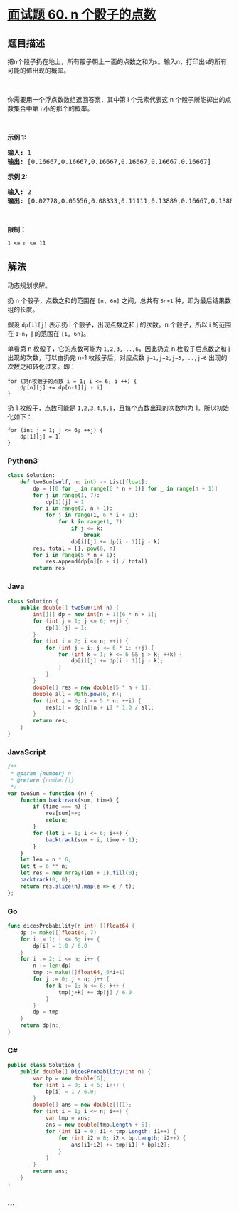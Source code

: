 # [面试题 60. n 个骰子的点数](https://leetcode.cn/problems/nge-tou-zi-de-dian-shu-lcof/)

## 题目描述

<!-- 这里写题目描述 -->

<p>把n个骰子扔在地上，所有骰子朝上一面的点数之和为s。输入n，打印出s的所有可能的值出现的概率。</p>

<p>&nbsp;</p>

<p>你需要用一个浮点数数组返回答案，其中第 i 个元素代表这 n 个骰子所能掷出的点数集合中第 i 小的那个的概率。</p>

<p>&nbsp;</p>

<p><strong>示例 1:</strong></p>

<pre><strong>输入:</strong> 1
<strong>输出:</strong> [0.16667,0.16667,0.16667,0.16667,0.16667,0.16667]
</pre>

<p><strong>示例&nbsp;2:</strong></p>

<pre><strong>输入:</strong> 2
<strong>输出:</strong> [0.02778,0.05556,0.08333,0.11111,0.13889,0.16667,0.13889,0.11111,0.08333,0.05556,0.02778]</pre>

<p>&nbsp;</p>

<p><strong>限制：</strong></p>

<p><code>1 &lt;= n &lt;= 11</code></p>

## 解法

<!-- 这里可写通用的实现逻辑 -->

动态规划求解。

扔 n 个骰子，点数之和的范围在 `[n, 6n]` 之间，总共有 `5n+1` 种，即为最后结果数组的长度。

假设 `dp[i][j]` 表示扔 i 个骰子，出现点数之和 j 的次数。n 个骰子，所以 i 的范围在 `1~n`，j 的范围在 `[1, 6n]`。

单看第 n 枚骰子，它的点数可能为 `1,2,3,...,6`，因此扔完 n 枚骰子后点数之和 j 出现的次数，可以由扔完 n-1 枚骰子后，对应点数 `j−1,j−2,j−3,...,j−6` 出现的次数之和转化过来。即：

```
for (第n枚骰子的点数 i = 1; i <= 6; i ++) {
    dp[n][j] += dp[n-1][j - i]
}
```

扔 1 枚骰子，点数可能是 `1,2,3,4,5,6`，且每个点数出现的次数均为 1。所以初始化如下：

```
for (int j = 1; j <= 6; ++j) {
    dp[1][j] = 1;
}
```

<!-- tabs:start -->

### **Python3**

<!-- 这里可写当前语言的特殊实现逻辑 -->

```python
class Solution:
    def twoSum(self, n: int) -> List[float]:
        dp = [[0 for _ in range(6 * n + 1)] for _ in range(n + 1)]
        for j in range(1, 7):
            dp[1][j] = 1
        for i in range(2, n + 1):
            for j in range(i, 6 * i + 1):
                for k in range(1, 7):
                    if j <= k:
                        break
                    dp[i][j] += dp[i - 1][j - k]
        res, total = [], pow(6, n)
        for i in range(5 * n + 1):
            res.append(dp[n][n + i] / total)
        return res
```

### **Java**

<!-- 这里可写当前语言的特殊实现逻辑 -->

```java
class Solution {
    public double[] twoSum(int n) {
        int[][] dp = new int[n + 1][6 * n + 1];
        for (int j = 1; j <= 6; ++j) {
            dp[1][j] = 1;
        }
        for (int i = 2; i <= n; ++i) {
            for (int j = i; j <= 6 * i; ++j) {
                for (int k = 1; k <= 6 && j > k; ++k) {
                    dp[i][j] += dp[i - 1][j - k];
                }
            }
        }
        double[] res = new double[5 * n + 1];
        double all = Math.pow(6, n);
        for (int i = 0; i <= 5 * n; ++i) {
            res[i] = dp[n][n + i] * 1.0 / all;
        }
        return res;
    }
}
```

### **JavaScript**

```js
/**
 * @param {number} n
 * @return {number[]}
 */
var twoSum = function (n) {
    function backtrack(sum, time) {
        if (time === n) {
            res[sum]++;
            return;
        }
        for (let i = 1; i <= 6; i++) {
            backtrack(sum + i, time + 1);
        }
    }
    let len = n * 6;
    let t = 6 ** n;
    let res = new Array(len + 1).fill(0);
    backtrack(0, 0);
    return res.slice(n).map(e => e / t);
};
```

### **Go**

```go
func dicesProbability(n int) []float64 {
	dp := make([]float64, 7)
	for i := 1; i <= 6; i++ {
		dp[i] = 1.0 / 6.0
	}
	for i := 2; i <= n; i++ {
		n := len(dp)
		tmp := make([]float64, 6*i+1)
		for j := 0; j < n; j++ {
			for k := 1; k <= 6; k++ {
				tmp[j+k] += dp[j] / 6.0
			}
		}
		dp = tmp
	}
	return dp[n:]
}
```

### **C#**

```cs
public class Solution {
    public double[] DicesProbability(int n) {
        var bp = new double[6];
        for (int i = 0; i < 6; i++) {
            bp[i] = 1 / 6.0;
        }
        double[] ans = new double[]{1};
        for (int i = 1; i <= n; i++) {
            var tmp = ans;
            ans = new double[tmp.Length + 5];
            for (int i1 = 0; i1 < tmp.Length; i1++) {
                for (int i2 = 0; i2 < bp.Length; i2++) {
                    ans[i1+i2] += tmp[i1] * bp[i2];
                }
            }
        }
        return ans;
    }
}
```

### **...**

```

```

<!-- tabs:end -->
